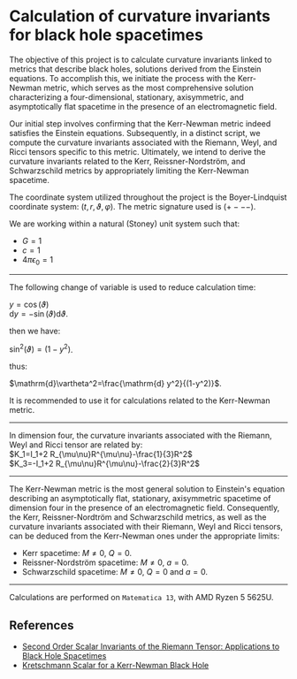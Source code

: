 # Calculation of curvature invariants for black hole spacetimes

The objective of this project is to calculate curvature invariants linked to metrics that describe black holes, solutions derived from the Einstein equations. To accomplish this, we initiate the process with the Kerr-Newman metric, which serves as the most comprehensive solution characterizing a four-dimensional, stationary, axisymmetric, and asymptotically flat spacetime in the presence of an electromagnetic field.  

Our initial step involves confirming that the Kerr-Newman metric indeed satisfies the Einstein equations. Subsequently, in a distinct script, we compute the curvature invariants associated with the Riemann, Weyl, and Ricci tensors specific to this metric. Ultimately, we intend to derive the curvature invariants related to the Kerr, Reissner-Nordström, and Schwarzschild metrics by appropriately limiting the Kerr-Newman spacetime.  
  
The coordinate system utilized throughout the project is the Boyer-Lindquist coordinate system: $(t,r,\vartheta,\varphi)$. The metric signature used is $(+ - - -)$.  

We are working within a natural (Stoney) unit system such that:
- $G = 1$
- $c = 1$
- $4\pi\epsilon_0 = 1$

---

The following change of variable is used to reduce calculation time:  

$y=\cos(\vartheta)$  
$\mathrm{d}y= -\sin(\vartheta) \mathrm{d} \vartheta$.  

then we have:  

$\sin^2(\vartheta)=(1-y^2)$.  

thus:  
  
$\mathrm{d}\vartheta^2=\frac{\mathrm{d} y^2}{(1-y^2)}$.  

It is recommended to use it for calculations related to the Kerr-Newman metric.

---
  
In dimension four, the curvature invariants associated with the Riemann, Weyl and Ricci tensor are related by:  
$K_1=I_1+2 R_{\mu\nu}R^{\mu\nu}-\frac{1}{3}R^2$  
$K_3=-I_1+2 R_{\mu\nu}R^{\mu\nu}-\frac{2}{3}R^2$  

---

The Kerr-Newman metric is the most general solution to Einstein's equation describing an asymptotically flat, stationary, axisymmetric spacetime of dimension four in the presence of an electromagnetic field. Consequently, the Kerr, Reissner-Nordtröm and Schwarzschild metrics, as well as the curvature invariants associated with their Riemann, Weyl and Ricci tensors, can be deduced from the Kerr-Newman ones under the appropriate limits:
- Kerr spacetime: $M\neq 0$, $Q=0$.
- Reissner-Nordström spacetime: $M\neq 0$, $a=0$.
- Schwarzschild spacetime: $M\neq 0$, $Q=0$ and $a=0$.

---

Calculations are performed on `Matematica 13`, with AMD Ryzen 5 5625U.

## References

- [Second Order Scalar Invariants of the Riemann Tensor: Applications to Black Hole Spacetimes](https://arxiv.org/abs/gr-qc/0302095)
- [Kretschmann Scalar for a Kerr-Newman Black Hole](https://arxiv.org/abs/astro-ph/9912320)
